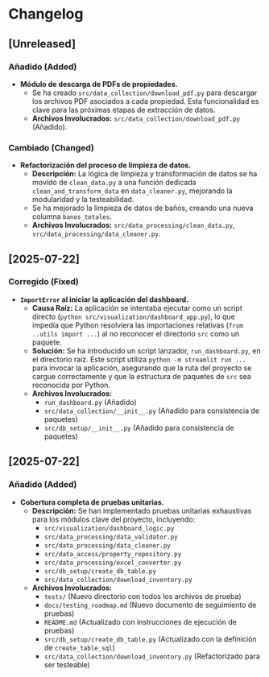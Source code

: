 # Changelog

## [Unreleased]

### Añadido (Added)

*   **Módulo de descarga de PDFs de propiedades.**
    *   Se ha creado `src/data_collection/download_pdf.py` para descargar los archivos PDF asociados a cada propiedad. Esta funcionalidad es clave para las próximas etapas de extracción de datos.
    *   **Archivos Involucrados:** `src/data_collection/download_pdf.py` (Añadido).

### Cambiado (Changed)

*   **Refactorización del proceso de limpieza de datos.**
    *   **Descripción:** La lógica de limpieza y transformación de datos se ha movido de `clean_data.py` a una función dedicada `clean_and_transform_data` en `data_cleaner.py`, mejorando la modularidad y la testeabilidad.
    *   Se ha mejorado la limpieza de datos de baños, creando una nueva columna `banos_totales`.
    *   **Archivos Involucrados:** `src/data_processing/clean_data.py`, `src/data_processing/data_cleaner.py`.

## [2025-07-22]

### Corregido (Fixed)

*   **`ImportError` al iniciar la aplicación del dashboard.**
    *   **Causa Raíz:** La aplicación se intentaba ejecutar como un script directo (`python src/visualization/dashboard_app.py`), lo que impedía que Python resolviera las importaciones relativas (`from ..utils import ...`) al no reconocer el directorio `src` como un paquete.
    *   **Solución:** Se ha introducido un script lanzador, `run_dashboard.py`, en el directorio raíz. Este script utiliza `python -m streamlit run ...` para invocar la aplicación, asegurando que la ruta del proyecto se cargue correctamente y que la estructura de paquetes de `src` sea reconocida por Python.
    *   **Archivos Involucrados:**
        *   `run_dashboard.py` (Añadido)
        *   `src/data_collection/__init__.py` (Añadido para consistencia de paquetes)
        *   `src/db_setup/__init__.py` (Añadido para consistencia de paquetes)

## [2025-07-22]

### Añadido (Added)

*   **Cobertura completa de pruebas unitarias.**
    *   **Descripción:** Se han implementado pruebas unitarias exhaustivas para los módulos clave del proyecto, incluyendo:
        *   `src/visualization/dashboard_logic.py`
        *   `src/data_processing/data_validator.py`
        *   `src/data_processing/data_cleaner.py`
        *   `src/data_access/property_repository.py`
        *   `src/data_processing/excel_converter.py`
        *   `src/db_setup/create_db_table.py`
        *   `src/data_collection/download_inventory.py`
    *   **Archivos Involucrados:**
        *   `tests/` (Nuevo directorio con todos los archivos de prueba)
        *   `docs/testing_roadmap.md` (Nuevo documento de seguimiento de pruebas)
        *   `README.md` (Actualizado con instrucciones de ejecución de pruebas)
        *   `src/db_setup/create_db_table.py` (Actualizado con la definición de `create_table_sql`)
        *   `src/data_collection/download_inventory.py` (Refactorizado para ser testeable)
